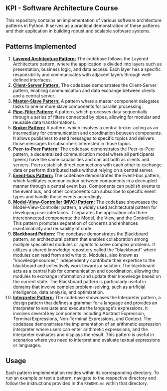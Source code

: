 ## KPI - Software Architecture Course

This repository contains an implementation of various software architecture patterns in Python. It serves as a practical demonstration of these patterns and their application in building robust and scalable software systems.

## Patterns Implemented

1. [**Layered Architecture Pattern:**](1-layered-architecture/) The codebase follows the Layered Architecture pattern, where the application is divided into layers such as presentation, business logic, and data access. Each layer has a specific responsibility and communicates with adjacent layers through well-defined interfaces.
2. [**Client-Server Pattern:**](2-client-server) The codebase demonstrates the Client-Server pattern, enabling communication and data exchange between clients and a central server.
3. [**Master-Slave Pattern:**](3-master-slave) A pattern where a master component delegates tasks to one or more slave components for parallel processing.
4. [**Pipe-Filter Pattern:**](4-pipe-filter) A pattern, which processes data sequentially through a series of filters connected by pipes, allowing for modular and reusable data transformations.
5. [**Broker Pattern:**](5-broker) A pattern, which involves a central broker acting as an intermediary for communication and coordination between components. It allows publishers to send messages to specific topics and delivers those messages to subscribers interested in those topics.
6. [**Peer-to-Peer Pattern:**](6-peer-to-peer) The codebase demonstrates the Peer-to-Peer pattern, a decentralized communication model where all participants (peers) have the same capabilities and can act both as clients and servers. Peers establish direct connections with each other to exchange data or perform distributed tasks without relying on a central server.
7. [**Event-bus Pattern:**](7-event-bus) The codebase demonstrates the Event-bus pattern, which facilitates communication between components in a decoupled manner through a central event bus. Components can publish events to the event bus, and other components can subscribe to specific event types and handle those events accordingly.
8. [**Model-View-Controller (MVC) Pattern:**](8-mvc) The codebase showcases the Model-View-Controller pattern, a widely used architectural pattern for developing user interfaces. It separates the application into three interconnected components: the Model, the View, and the Controller. This pattern promotes separation of concerns and enhances maintainability and reusability of code.
9. [**Blackboard Pattern:**](9-blackboard) The codebase demonstrates the Blackboard pattern, an architectural pattern that enables collaboration among multiple specialized modules or agents to solve complex problems. It utilizes a shared knowledge repository called the "blackboard" where modules can read from and write to. Modules, also known as "knowledge sources," independently contribute their expertise to the blackboard and collectively work towards a solution. The blackboard acts as a central hub for communication and coordination, allowing the modules to exchange information and update their knowledge based on the current state. The Blackboard pattern is particularly useful in domains that involve complex problem-solving, such as artificial intelligence, data analysis, and optimization.
10. [**Interpreter Pattern:**](10-interpreter) The codebase showcases the Interpreter pattern, a design pattern that defines a grammar for a language and provides an interpreter to evaluate and execute the language's expressions. It involves several key components including Abstract Expression, Terminal Expressions, Non-Terminal Expressions, and Context. The codebase demonstrates the implementation of an arithmetic expression interpreter where users can enter arithmetic expressions, and the interpreter evaluates and displays the result. This pattern is useful in scenarios where you need to interpret and evaluate textual expressions or languages.

## Usage

Each pattern implementation resides within its corresponding directory. To run an example or test a pattern, navigate to the respective directory and follow the instructions provided in the `README.md` within that directory.


